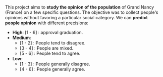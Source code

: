 This project aims to **study the opinion of the population** of Grand Nancy (France) on a few specific questions. The objective was to collect people's opinions without favoring a particular social category. 
We can **predict people opinion** with different precisions: 
*   **High**: [1 - 6] : approval graduation.
*   **Medium**: 
    *   [1 - 2] : People tend to disagree.
    *   [3 - 4] : People are mixed.
    *   [5 - 6] : People tend to agree.
*   **Low**: 
    *   [1 - 3] : People generally disagree.
    *   [4 - 6] : People generally agree.
